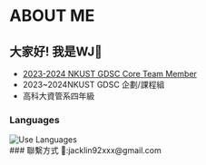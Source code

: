 # ABOUT ME
## 大家好! 我是WJ🐢
- [2023-2024 NKUST GDSC Core Team Member](https://gdsc.community.dev/national-kaohsiung-university-of-science-and-technology/)
- 2023~2024NKUST GDSC 企劃/課程組
- 高科大資管系四年級
### Languages
<div>
    <img src="https://github-readme-stats.vercel.app/api/top-langs/?username=jacklin92" alt="Use Languages" />
</div>
### 聯繫方式
📧:jacklin92xxx@gmail.com
